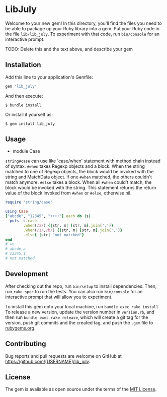 # LibJuly

Welcome to your new gem! In this directory, you'll find the files you need to be able to package up your Ruby library into a gem. Put your Ruby code in the file `lib/lib_july`. To experiment with that code, run `bin/console` for an interactive prompt.

TODO: Delete this and the text above, and describe your gem

## Installation

Add this line to your application's Gemfile:

```ruby
gem 'lib_july'
```

And then execute:

    $ bundle install

Or install it yourself as:

    $ gem install lib_july

## Usage

* module Case

`string#case` can use like 'case/when' statement with method chain instead of syntax.
`#when` takes Regexp objects and a block.
When the string  matched to one of Regexp objects, the block would be invoked with the string and MatchData object.
if one `#when` matched, the others couldn't match anymore.
`#else` takes a block. When all `#when` could't match, the block would be invoked with the string.
This statement returns the return value of the block invoked from `#when` or `#else`, otherwise nil.

```ruby
require 'string/case'

using Case
["abcde", "12345", "++++"].each do |s|
  puts  s.case
        .when(/a/) {|str, m| [str, m].join(',')}
        .when(/1/,/b/) {|str, m| [str, m].join(',')}
        .else{ |str| "not matched"}
end
# =>
# abcde,a
# 12345,1
# not matched

```



## Development

After checking out the repo, run `bin/setup` to install dependencies. Then, run `rake spec` to run the tests. You can also run `bin/console` for an interactive prompt that will allow you to experiment.

To install this gem onto your local machine, run `bundle exec rake install`. To release a new version, update the version number in `version.rb`, and then run `bundle exec rake release`, which will create a git tag for the version, push git commits and the created tag, and push the `.gem` file to [rubygems.org](https://rubygems.org).

## Contributing

Bug reports and pull requests are welcome on GitHub at https://github.com/[USERNAME]/lib_july.

## License

The gem is available as open source under the terms of the [MIT License](https://opensource.org/licenses/MIT).
